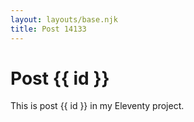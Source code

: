 ```yaml
---
layout: layouts/base.njk
title: Post 14133
---
```


# Post {{ id }}

This is post {{ id }} in my Eleventy project.
